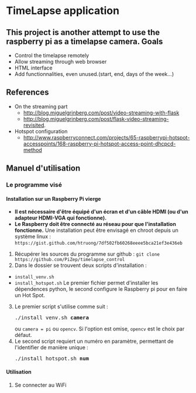 TimeLapse application
=====================
This project is another attempt to use the raspberry pi as a timelapse camera.
Goals
-----
- Control the timelapse remotely
- Allow streaming through web browser
- HTML interface
- Add functionnalities, even unused.(start, end, days of the week...)

References
----------
- On the streaming part
  - http://blog.miguelgrinberg.com/post/video-streaming-with-flask
  - http://blog.miguelgrinberg.com/post/flask-video-streaming-revisited.
- Hotspot configuration
  - http://www.raspberryconnect.com/projects/65-raspberrypi-hotspot-accesspoints/168-raspberry-pi-hotspot-access-point-dhcpcd-method

Manuel d'utilisation
--------------------
### Le programme visé
#### Installation sur un Raspberry Pi vierge
* **Il est nécessaire d'être équipé d'un écran et d'un câble HDMI (ou d'un adapteur HDMI-VGA qui fonctionne).**
* **Le Raspberry doit être connecté au réseau pour que l'installation fonctionne.**
Une installation peut être envisagé en chroot depuis un système linux :
`https://gist.github.com/htruong/7df502fb60268eeee5bca21ef3e436eb`
1. Récupérer les sources du programme sur github :
   `git clone https://github.com/PiZep/timelapse_control`
2. Dans le dossier se trouvent deux scripts d'installation :
  * `install_venv.sh`
  * `install_hotspot.sh`
   Le premier fichier permet d'installer les dépendences python, le second configure le Raspberry pi pour en faire un Hot Spot.
3. Le premier script s'utilise comme suit :
   <pre>./install_venv.sh <b>camera</b></pre>
   ou `camera = pi` ou `opencv`. Si l'option est omise, `opencv` est le choix par défaut.
4. Le second script requiert un numéro en paramètre, permettant de l'identifier de manière unique :
   <pre>./install_hotspot.sh <b>num</b></pre>

#### Utilisation
1. Se connecter au WiFi

